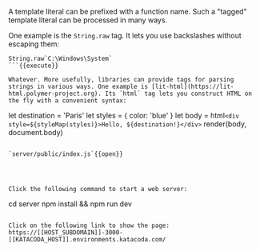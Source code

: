 A template literal can be prefixed with a function name. Such a "tagged" template literal can be processed in many ways. 

One example is the `String.raw` tag. It lets you use backslashes without escaping them:

```
String.raw`C:\Windows\System`
```{{execute}}

Whatever. More usefully, libraries can provide tags for parsing strings in various ways. One example is [lit-html](https://lit-html.polymer-project.org). Its `html` tag lets you construct HTML on the fly with a convenient syntax:

```
let destination = 'Paris'
let styles = { color: 'blue' }
let body = html`<div style=${styleMap(styles)}>Hello, ${destination!}</div>`
render(body, document.body)
```

`server/public/index.js`{{open}}




Click the following command to start a web server:

```
cd server
npm install && npm run dev
```{{execute}}

Click on the following link to show the page: https://[[HOST_SUBDOMAIN]]-3000-[[KATACODA_HOST]].environments.katacoda.com/


